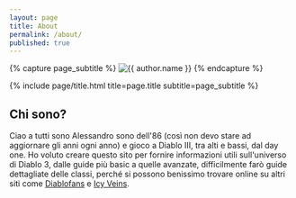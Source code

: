 ```yaml
---
layout: page
title: About
permalink: /about/
published: true
---
```


<div class="page" markdown="1">

{% capture page_subtitle %}
<img
    class="me"
    alt="{{ author.name }}"
    src="{{ site.author.photo | relative_url }}"
    srcset="{{ site.author.photo2x | relative_url }} 2x"
/>
{% endcapture %}

{% include page/title.html title=page.title subtitle=page_subtitle %}

## Chi sono?

Ciao a tutti sono Alessandro sono dell'86 (così non devo stare ad aggiornare gli anni ogni anno) e gioco a Diablo III, tra alti e bassi, dal day one.
Ho voluto creare questo sito per fornire informazioni utili sull'universo di Diablo 3, dalle guide più basic a quelle avanzate, difficilmente farò guide dettagliate delle classi, perché si possono benissimo trovare online su altri siti come <a href="http://www.diablofans.com/" target="_blank">Diablofans</a> e <a href="https://www.icy-veins.com/" target="_blank">Icy Veins</a>.
</div>
